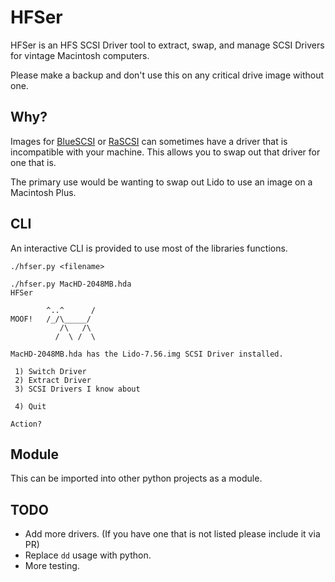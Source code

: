 # HFSer

HFSer is an HFS SCSI Driver tool to extract, swap, and manage SCSI Drivers for vintage Macintosh computers.

Please make a backup and don't use this on any critical drive image without one.

## Why?

Images for [BlueSCSI](https://scsi.blue) or [RaSCSI](https://rascsi.com) can sometimes have a driver that is incompatible with your machine. This allows you to swap out that driver for one that is.

The primary use would be wanting to swap out Lido to use an image on a Macintosh Plus.

## CLI

An interactive CLI is provided to use most of the libraries functions.

```
./hfser.py <filename>
```

```
./hfser.py MacHD-2048MB.hda
HFSer

        ^..^      /
MOOF!   /_/\_____/
           /\   /\ 
          /  \ /  \ 

MacHD-2048MB.hda has the Lido-7.56.img SCSI Driver installed.

 1) Switch Driver
 2) Extract Driver
 3) SCSI Drivers I know about

 4) Quit
    
Action? 
```

## Module

This can be imported into other python projects as a module.

## TODO

* Add more drivers. (If you have one that is not listed please include it via PR)
* Replace `dd` usage with python.
* More testing.
